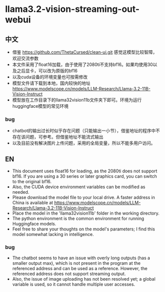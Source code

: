 # llama3.2-vision-streaming-out-webui

## 中文

- 借鉴 https://github.com/ThetaCursed/clean-ui.git 感觉这模型比较智障，欢迎交流参数
- 本文件采用了float16加载，由于使用了2080ti不支持bf16。如果均使用30以及之后显卡，可以改为原版的bf16
- 以及cuda设备的环境变量也可按需修改
- 模型文件请下载到本地，国内较快的地址 https://www.modelscope.cn/models/LLM-Research/Llama-3.2-11B-Vision-Instruct
- 模型放在工作目录下的llama32vision11b文件夹下即可。环境为运行huggingface模型的常见环境

### bug
- chatbot的输出过长时似乎存在问题（只能输出一小节），借鉴地址的程序中不存在该问题，可参考。但借鉴地址不能流式输出
- 以及目前没有解决图片上传问题，采用的全局变量，所以不能多用户访问。

## EN

- This document uses float16 for loading, as the 2080ti does not support bf16. If you are using a 30 series or later graphics card, you can switch to the original bf16.
- Also, the CUDA device environment variables can be modified as needed.
- Please download the model file to your local drive. A faster address in China is available at https://www.modelscope.cn/models/LLM-Research/Llama-3.2-11B-Vision-Instruct
- Place the model in the 'llama32vision11b' folder in the working directory.
- The python environment is the common environment for running Huggingface models.
- Feel free to share your thoughts on the model's parameters; I find this model somewhat lacking in intelligence.

### bug
- The chatbot seems to have an issue with overly long outputs (has a smaller output max), which is not present in the program at the referenced address and can be used as a reference. However, the referenced address does not support streaming output.
- Also, the issue of image uploading has not been resolved yet; a global variable is used, so it cannot handle multiple user accesses.


